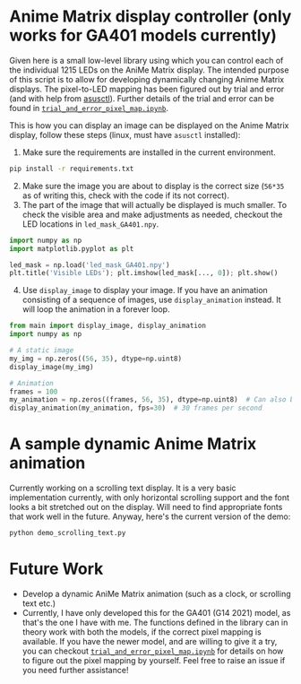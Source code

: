 # Anime Matrix display controller (only works for GA401 models currently)

Given here is a small low-level library using which you can control each of the individual 1215 LEDs on the AniMe Matrix display. The intended purpose of this script is to allow for developing dynamically changing Anime Matrix displays. The pixel-to-LED mapping has been figured out by trial and error (and with help from [asusctl](https://gitlab.com/asus-linux/asusctl/-/blob/main/rog-anime/src/image.rs)). Further details of the trial and error can be found in [`trial_and_error_pixel_map.ipynb`](trial_and_error_pixel_map.ipynb).

This is how you can display an image can be displayed on the Anime Matrix display, follow these steps (linux, must have `asusctl` installed):

1. Make sure the requirements are installed in the current environment.
```bash
pip install -r requirements.txt
```
2. Make sure the image you are about to display is the correct size (`56*35` as of writing this, check with the code if its not correct).
3. The part of the image that will actually be displayed is much smaller. To check the visible area and make adjustments as needed, checkout the LED locations in `led_mask_GA401.npy`.
```python
import numpy as np
import matplotlib.pyplot as plt

led_mask = np.load('led_mask_GA401.npy')
plt.title('Visible LEDs'); plt.imshow(led_mask[..., 0]); plt.show()
```

4. Use `display_image` to display your image. If you have an animation consisting of a sequence of images, use `display_animation` instead. It will loop the animation in a forever loop.
```python
from main import display_image, display_animation
import numpy as np

# A static image
my_img = np.zeros((56, 35), dtype=np.uint8)
display_image(my_img)

# Animation
frames = 100
my_animation = np.zeros((frames, 56, 35), dtype=np.uint8)  # Can also be a generator instead of a static sequence of images!
display_animation(my_animation, fps=30)  # 30 frames per second
```

# A sample dynamic Anime Matrix animation
Currently working on a scrolling text display. It is a very basic implementation currently, with only horizontal scrolling support and the font looks a bit stretched out on the display. Will need to find appropriate fonts that work well in the future. Anyway, here's the current version of the demo:

```bash
python demo_scrolling_text.py
```

# Future Work

- Develop a dynamic AniMe Matrix animation (such as a clock, or scrolling text etc.)
- Currently, I have only developed this for the GA401 (G14 2021) model, as that's the one I have with me. The functions defined in the library can in theory work with both the models, if the correct pixel mapping is available. If you have the newer model, and are willing to give it a try, you can checkout [`trial_and_error_pixel_map.ipynb`](trial_and_error_pixel_map.ipynb) for details on how to figure out the pixel mapping by yourself. Feel free to raise an issue if you need further assistance!